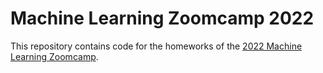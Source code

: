 # Machine Learning Zoomcamp 2022

This repository contains code for the homeworks of the [2022 Machine Learning Zoomcamp](https://github.com/alexeygrigorev/mlbookcamp-code/tree/master/course-zoomcamp). 
